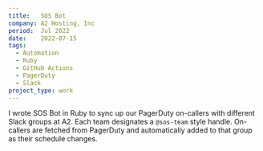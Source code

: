 ```yaml
---
title:   SOS Bot
company: A2 Hosting, Inc
period:  Jul 2022
date:    2022-07-15
tags:
  - Automation
  - Ruby
  - GitHub Actions
  - PagerDuty
  - Slack
project_type: work
---
```


I wrote SOS Bot in Ruby to sync up our PagerDuty on-callers with different
Slack groups at A2. Each team designates a `@sos-team` style handle.
On-callers are fetched from PagerDuty and automatically added to that group as
their schedule changes.
